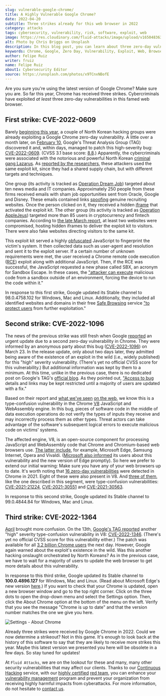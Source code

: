 ```yaml
---
slug: vulnerable-google-chrome/
title: A Highly Vulnerable Google Chrome?
date: 2022-04-20
subtitle: Three strikes already for this web browser in 2022
category: attacks
tags: cybersecurity, vulnerability, risk, software, exploit, web
image: https://res.cloudinary.com/fluid-attacks/image/upload/v1650483635/blog/vulnerable-google-chrome/cover_vulnerable_google_chrome.webp
alt: Photo by Chris Briggs on Unsplash
description: In this blog post, you can learn about three zero-day vulnerabilities of at least high severity in Google Chrome that have been exploited this year.
keywords: Chrome, Google, Zero Day, Vulnerability, Exploit, Web, Browser, Ethical Hacking, Pentesting
author: Felipe Ruiz
writer: fruiz
name: Felipe Ruiz
about1: Cybersecurity Editor
source: https://unsplash.com/photos/x9TCnxNBofE
---
```


Are you sure
you're using the latest version of Google Chrome?
Make sure you are.
So far this year,
Chrome has received three strikes.
Cybercriminals have exploited *at least* three zero-day vulnerabilities
in this famed web browser.

## First strike: CVE-2022-0609

Barely [beginning this year](https://www.zdnet.com/article/google-we-stopped-these-hackers-who-were-targeting-job-hunters-and-crypto-firms/),
a couple of North Korean hacking groups
were already exploiting a Google Chrome zero-day vulnerability.
A little over a month later,
on [February 10](https://chromereleases.googleblog.com/2022/02/stable-channel-update-for-desktop_14.html),
Google's Threat Analysis Group (TAG) discovered it
and, within days,
managed to patch this high-severity bug:
[CVE-2022-0609](https://cve.mitre.org/cgi-bin/cvename.cgi?name=CVE-2022-0609).
(CVSS 3.1 base score: [8.8](https://nvd.nist.gov/vuln/detail/CVE-2022-0609).)
Apparently,
the cybercriminals were associated
with the notorious and powerful North Korean [criminal gang Lazarus](../lazarus-malware-cyberattack/).
As [reported by the researchers](https://blog.google/threat-analysis-group/countering-threats-north-korea/),
these attackers used the same exploit kit,
since they had a shared supply chain,
but with different targets and techniques.

One group
(its activity is tracked as [Operation Dream Job](https://www.clearskysec.com/operation-dream-job/))
targeted about ten news media and IT companies.
Approximately 250 people from these firms received emails
with sham job opportunities
sent from Oracle, Google and Disney.
These emails contained links
[spoofing](../spoofing/) genuine recruiting websites.
Once the person clicked on it,
they received a hidden [iframe](https://www.techtarget.com/whatis/definition/IFrame-Inline-Frame)
that activated the exploit kit.
The other group
(its activity is tracked as [Operation AppleJeus](https://securelist.com/operation-applejeus/87553/))
targeted more than 85 users
in cryptocurrency and fintech companies.
According to [the late March report](https://blog.google/threat-analysis-group/countering-threats-north-korea/),
at least two websites were compromised,
hosting hidden iframes
to deliver the exploit kit to visitors.
There were also fake websites
directing visitors to the same kit.

This exploit kit served a highly [obfuscated](https://en.wikipedia.org/wiki/Obfuscation_(software))
JavaScript
to fingerprint the victim's system.
It then collected data
such as user-agent and resolution
and sent it to the exploit server.
If a certain number of unknown requirements were met,
the user received a Chrome remote code execution ([RCE](https://docs.fluidattacks.com/criteria/vulnerabilities/004/))
exploit
along with additional JavaScript.
Then,
if the RCE was successful,
the JavaScript requested a new phase called SBX,
an acronym for Sandbox Escape.
In these cases,
the ["attacker can execute](https://medium.com/ssd-secure-disclosure/ios-vulnerabilities-3-sandbox-escape-cves-5233c92ad875)
malicious code
from a sandbox outside of an environment,
forcing the device to run the code within it."

In response to this first strike,
Google updated its Stable channel to 98.0.4758.102
for Windows, Mac and Linux.
Additionally,
they included all identified websites and domains
in their free [Safe Browsing](https://safebrowsing.google.com/) service
["to protect users](https://blog.google/threat-analysis-group/countering-threats-north-korea/)
from further exploitation."

## Second strike: CVE-2022-1096

The news of the previous strike was still fresh
when Google [reported](https://chromereleases.googleblog.com/2022/03/stable-channel-update-for-desktop_25.html)
an urgent update
due to a second zero-day vulnerability in Chrome.
They were informed by an anonymous party about this bug
([CVE-2022-1096](https://cve.mitre.org/cgi-bin/cvename.cgi?name=CVE-2022-1096))
on March 23.
In the release update,
only about two days later,
they admitted being aware of the existence of an exploit in the wild
(i.e., widely published)
for this "high" severity vulnerability.
(There's yet no official CVSS score for this vulnerability.)
But additional information was kept by them to a minimum.
At this time,
unlike in the previous case,
there is no dedicated post on Google's TAG's [official blog](https://blog.google/threat-analysis-group/).
As they pointed out,
["Access to bug](https://chromereleases.googleblog.com/2022/03/stable-channel-update-for-desktop_25.html)
details and links may be kept restricted
until a majority of users are updated with a fix."

Based on their report
and [what we've seen](https://therecord.media/google-releases-emergency-security-update-for-chrome-users-after-second-0-day-of-2022-discovered/)
[on the web](https://threatpost.com/google-chrome-bug-actively-exploited-zero-day/179161/),
we know this is a type-confusion vulnerability
in the Chrome [V8](https://v8.dev/) JavaScript and WebAssembly engine.
In this bug,
pieces of software code in the middle of data execution operations
do not verify the types of inputs they receive
and may incorrectly process them as other types.
Threat actors can take advantage
of the software's subsequent logical errors
to execute malicious code on victims' systems.

The affected engine, V8,
is an open-source component
for processing JavaScript and WebAssembly code
that Chrome and Chromium-based web browsers use.
[The latter include](https://www.zdnet.com/pictures/all-the-chromium-based-browsers/5/),
for example,
Microsoft Edge, Samsung Internet, Opera and Vivaldi.
([Microsoft also informed](https://msrc.microsoft.com/update-guide/vulnerability/CVE-2022-1096)
its users
about this vulnerability
and the new version of Edge promptly).
So here we prefer to extend our initial warning:
Make sure you have any of your web browsers up to date.
It's worth noting that
[16 zero-day vulnerabilities](https://www.cybersecurity-help.cz/blog/2471.html)
were detected in Chrome in 2021.
Eight of these were also present in V8.
And [three of them](https://threatpost.com/google-chrome-bug-actively-exploited-zero-day/179161/),
like the one described in this segment,
were type-confusion vulnerabilities:
[CVE-2021-21224](https://cve.mitre.org/cgi-bin/cvename.cgi?name=CVE-2021-21224),
[CVE-2021-30551](https://cve.mitre.org/cgi-bin/cvename.cgi?name=CVE-2021-30551)
and [CVE-2021-30563](https://cve.mitre.org/cgi-bin/cvename.cgi?name=CVE-2021-30563).

In response to this second strike,
Google updated its Stable channel to 99.0.4844.84
for Windows, Mac and Linux.

## Third strike: CVE-2022-1364

[April](https://www.zdnet.com/article/google-fixes-chrome-zero-day-being-used-in-exploits-in-the-wild/)
brought more confusion.
On the 13th,
[Google's TAG reported](https://chromereleases.googleblog.com/2022/04/stable-channel-update-for-desktop_14.html)
another "high" severity type-confusion vulnerability
in V8: [CVE-2022-1346](https://cve.mitre.org/cgi-bin/cvename.cgi?name=CVE-2022-1364).
(There's yet no official CVSS score for this vulnerability either.)
The patch was available
for all [3.2 billion Chrome users](https://www.forbes.com/sites/daveywinder/2022/04/17/emergency-security-update-for-32-billion-google-chrome-users-attacks-underway/)
the next day.
However,
Google again warned about the exploit's existence in the wild.
Was this another hacking onslaught orchestrated by North Koreans?
As in the previous case,
we have to wait for a majority of users
to update the web browser
to get more details about this vulnerability.

In response to this third strike,
Google updated its Stable channel to **100.0.4896.127**
for Windows, Mac and Linux.
(Read about Microsoft Edge's new version [here](https://msrc.microsoft.com/update-guide/vulnerability/CVE-2022-1364).)
If you want to check that your Chrome is updated,
open a new browser window
and go to the top right corner.
Click on the three dots to open the drop-down menu
and select the Settings option.
Then,
click the About Chrome option
at the bottom of the menu on the left.
Verify that you see the message "Chrome is up to date"
and that the version number matches the one we give you here.

<div class="imgblock">

![Settings - About Chrome](https://res.cloudinary.com/fluid-attacks/image/upload/v1650481065/blog/vulnerable-google-chrome/about_chrome_settings.webp)

</div>

Already three strikes were received by Google Chrome in 2022.
Could we now determine a strikeout?
Not in this game.
It's enough to look back at the history of this software
to say that they are likely to receive more strikes this year.
Maybe this latest version we presented you here
will be obsolete in a few days.
So stay tuned for updates!

At `Fluid Attacks`,
we are on the lookout for these and many,
many other security vulnerabilities
that may affect our clients.
Thanks to our [Continuous Hacking](../../services/continuous-hacking/)
service,
with our [highly certified](../../about-us/certifications/)
[red team](../../solutions/red-teaming/),
you can enhance your [vulnerability management](../../solutions/vulnerability-management/)
program
and prevent your organization
from receiving highly harmful impacts from cyberattacks.
For more information,
do not hesitate to [contact us](../../contact-us/).
